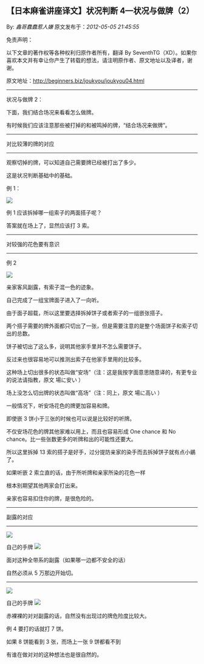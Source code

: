 ## 【日本麻雀讲座译文】状况判断 4—状况与做牌（2）

By: _鑫哥蠢蠢惹人嫌_ 原文发布于：_2012-05-05 21:45:55_

免责声明：

以下文章的著作权等各种权利归原作者所有，翻译 By
SeventhTG（XD）。如果你喜欢本文并有幸让你产生了转载的想法，请注明原作者、原文地址以及译者，谢谢。

原文地址：http://beginners.biz/joukyou/joukyou04.html

---

状况与做牌 2：

下面，我们结合场况来看看怎么做牌。

有时候我们应该注意那些被打掉的和被鸣掉的牌，“结合场况来做牌”。

---

对比较薄的牌的对应

---

观察切掉的牌，可以知道自己需要牌已经被打出了多少。

这是状况判断基础中的基础。

例 1：

![](http://s12.sinaimg.cn/middle/7f78b76fgbf4a50425f5b&690)

例 1 应该拆掉哪一组索子的两面搭子呢？

答案就在场上了，显然应该打 3 索。

---

对较强的花色要有意识

---

例 2

![](http://s16.sinaimg.cn/middle/7f78b76fgbf4a5e9baeef&690)

亲家客风副露，有索子混一色的迹象。

自己完成了一组宝牌面子进入了一向听。

由于面子超载，所以这里要选择拆掉饼子或者索子的一组嵌张搭子。

两个搭子需要的牌外面都只切出了一张，但是需要注意的是整个场面饼子和索子切出的总数。

饼子被切出了这么多，说明其他家手里并不怎么需要饼子。

反过来也很容易地可以推测出索子在他家手里用的比较多。

这种场上切出很多的状态叫做“安场”（注：这是我按字面意思随意译的，有更专业的说法请指教，原文
場に安い ）

场上没怎么切出牌的状态叫做“高场”（注：同上，原文
場に高い ）

一般情况下，听安场花色的牌更加容易和牌。

即使嵌 3 饼小于三张的时候也可以说是比较好的听牌。

不仅安场花色的牌其他家难以用上，而且也容易形成 One
chance 和 No chance。比一些张数更多的听牌和出的可能性还要大。

所以这里拆掉 13 索的搭子是好手，过分提防亲家的染手而去拆掉饼子就有点小鶸了。

如果听嵌 2 索立直的话，由于所听牌和亲家所染的花色一样

根本别期望其他两家会打出来。

亲家也容易扣住你的牌，是很危险的。

---

副露的对应

---

![](http://s10.sinaimg.cn/middle/7f78b76fgbf4ab8a4d659&690)

自己的手牌 ![](http://s2.sinaimg.cn/middle/7f78b76fgbf4ab99d0c91&690)

面对这种全带系的副露（如果哪一边都不安全的话）

自然必须从 5 万那边开始切。

---

![](http://s14.sinaimg.cn/middle/7f78b76fgbf4ac4a48cfd&690)

自己的手牌 ![](http://s16.sinaimg.cn/middle/7f78b76fgbf4ac5d5af4f&690)

赤裸裸的对对副露的话，自然没有出现过的牌危险度比较大。

例 4 要打的话就打 7 饼。

如果 8 饼能看到 3 张，而场上一张 9 饼都看不到

有谁在做对对的这种想法也是很自然的。
